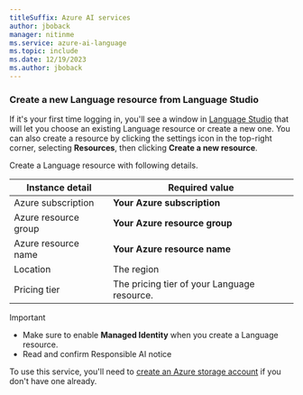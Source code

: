 ```yaml
---
titleSuffix: Azure AI services
author: jboback
manager: nitinme
ms.service: azure-ai-language
ms.topic: include
ms.date: 12/19/2023
ms.author: jboback
---
```



### Create a new Language resource from Language Studio

If it's your first time logging in, you'll see a window in [Language Studio](https://aka.ms/languageStudio) that will let you choose an existing Language resource or create a new one. You can also create a resource by clicking the settings icon in the top-right corner, selecting **Resources**, then clicking **Create a new resource**.

Create a Language resource with following details.

|Instance detail  |Required value  |
|---------|---------|
|Azure subscription| **Your Azure subscription**|
|Azure resource group| **Your Azure resource group**|
|Azure resource name| **Your Azure resource name**|
|Location | The region      |
|Pricing tier     | The pricing tier of your Language resource.        |

> [!IMPORTANT]
> * Make sure to enable **Managed Identity** when you create a Language resource. 
> * Read and confirm Responsible AI notice

To use this service, you'll need to [create an Azure storage account](/azure/storage/common/storage-account-create) if you don't have one already. 
